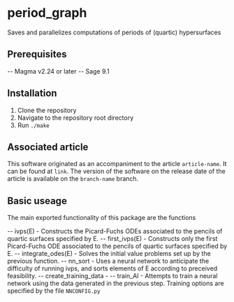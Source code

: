 # period_graph
Saves and parallelizes computations of periods of (quartic) hypersurfaces

## Prerequisites
-- Magma v2.24 or later
-- Sage 9.1

## Installation
1) Clone the repository
2) Navigate to the repository root directory
3) Run `./make`

## Associated article
This software originated as an accompaniment to the article `article-name`. It can be found at `link`. The version of the software on the release date of the article is available on the `branch-name` branch.

## Basic useage
The main exported functionality of this package are the functions

-- ivps(E)              - Constructs the Picard-Fuchs ODEs associated to the pencils of quartic surfaces specified by E.
-- first_ivps(E)        - Constructs only the first Picard-Fuchs ODE associated to the pencils of quartic surfaces specified by E.
-- integrate_odes(E)    - Solves the initial value problems set up by the previous function.
-- nn_sort              - Uses a neural network to anticipate the difficulty of running ivps, and sorts elements of E according to preceived feasibility.
-- create_training_data - 
-- train_AI             - Attempts to train a neural network using the data generated in the previous step. Training options are specified by the file `NNCONFIG.py`
